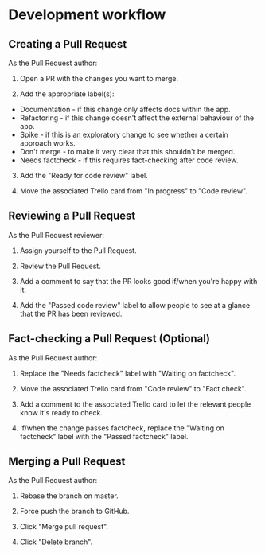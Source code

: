 # Development workflow

## Creating a Pull Request

As the Pull Request author:

1. Open a PR with the changes you want to merge.

2. Add the appropriate label(s):

  * Documentation - if this change only affects docs within the app.
  * Refactoring - if this change doesn't affect the external behaviour of the app.
  * Spike - if this is an exploratory change to see whether a certain approach works.
  * Don't merge - to make it very clear that this shouldn't be merged.
  * Needs factcheck - if this requires fact-checking after code review.

3. Add the "Ready for code review" label.

4. Move the associated Trello card from "In progress" to "Code review".

## Reviewing a Pull Request

As the Pull Request reviewer:

1. Assign yourself to the Pull Request.

2. Review the Pull Request.

3. Add a comment to say that the PR looks good if/when you're happy with it.

4. Add the "Passed code review" label to allow people to see at a glance that the PR has been reviewed.

## Fact-checking a Pull Request (Optional)

As the Pull Request author:

1. Replace the "Needs factcheck" label with "Waiting on factcheck".

2. Move the associated Trello card from "Code review" to "Fact check".

3. Add a comment to the associated Trello card to let the relevant people know it's ready to check.

4. If/when the change passes factcheck, replace the "Waiting on factcheck" label with the "Passed factcheck" label.

## Merging a Pull Request

As the Pull Request author:

1. Rebase the branch on master.

2. Force push the branch to GitHub.

3. Click "Merge pull request".

4. Click "Delete branch".
